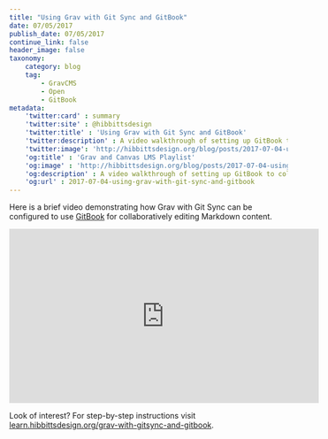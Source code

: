 ```yaml
---
title: "Using Grav with Git Sync and GitBook"
date: 07/05/2017
publish_date: 07/05/2017
continue_link: false
header_image: false
taxonomy:
    category: blog
    tag:
        - GravCMS
        - Open
        - GitBook
metadata:
    'twitter:card' : summary
    'twitter:site' : @hibbittsdesign
    'twitter:title' : 'Using Grav with Git Sync and GitBook'
    'twitter:description' : A video walkthrough of setting up GitBook to collaboratively edit Grav pages.
    'twitter:image': 'http://hibbittsdesign.org/blog/posts/2017-07-04-using-grav-with-git-sync-and-gitbook/youtube.png'
    'og:title' : 'Grav and Canvas LMS Playlist'
    'og:image' : 'http://hibbittsdesign.org/blog/posts/2017-07-04-using-grav-with-git-sync-and-gitbook/youtube.png'
    'og:description' : A video walkthrough of setting up GitBook to collaboratively edit Grav pages.
    'og:url' : 2017-07-04-using-grav-with-git-sync-and-gitbook
---
```


Here is a brief video demonstrating how Grav with Git Sync can be configured to use [GitBook](https://www.gitbook.com/) for collaboratively editing Markdown content.

<div class="video-responsive video-responsive-4-3"><iframe width="560" height="315" src="https://www.youtube.com/embed/HVk76h5OWi8" frameborder="0" allowfullscreen></iframe></div>

Look of interest? For step-by-step instructions visit [learn.hibbittsdesign.org/grav-with-gitsync-and-gitbook](http://learn.hibbittsdesign.org/grav-with-gitsync-and-gitbook).
